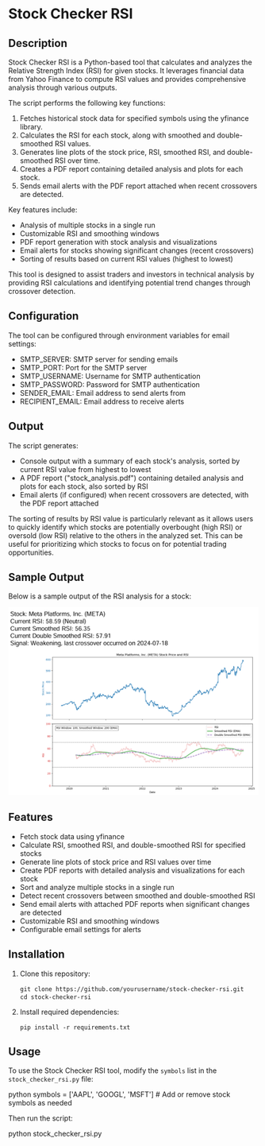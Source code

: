 # Stock Checker RSI

## Description

Stock Checker RSI is a Python-based tool that calculates and analyzes the Relative Strength Index (RSI) for given stocks. It leverages financial data from Yahoo Finance to compute RSI values and provides comprehensive analysis through various outputs.

The script performs the following key functions:
1. Fetches historical stock data for specified symbols using the yfinance library.
2. Calculates the RSI for each stock, along with smoothed and double-smoothed RSI values.
3. Generates line plots of the stock price, RSI, smoothed RSI, and double-smoothed RSI over time.
4. Creates a PDF report containing detailed analysis and plots for each stock.
5. Sends email alerts with the PDF report attached when recent crossovers are detected.

Key features include:
- Analysis of multiple stocks in a single run
- Customizable RSI and smoothing windows
- PDF report generation with stock analysis and visualizations
- Email alerts for stocks showing significant changes (recent crossovers)
- Sorting of results based on current RSI values (highest to lowest)

This tool is designed to assist traders and investors in technical analysis by providing RSI calculations and identifying potential trend changes through crossover detection.

## Configuration

The tool can be configured through environment variables for email settings:
- SMTP_SERVER: SMTP server for sending emails
- SMTP_PORT: Port for the SMTP server
- SMTP_USERNAME: Username for SMTP authentication
- SMTP_PASSWORD: Password for SMTP authentication
- SENDER_EMAIL: Email address to send alerts from
- RECIPIENT_EMAIL: Email address to receive alerts

## Output

The script generates:
- Console output with a summary of each stock's analysis, sorted by current RSI value from highest to lowest
- A PDF report ("stock_analysis.pdf") containing detailed analysis and plots for each stock, also sorted by RSI
- Email alerts (if configured) when recent crossovers are detected, with the PDF report attached

The sorting of results by RSI value is particularly relevant as it allows users to quickly identify which stocks are potentially overbought (high RSI) or oversold (low RSI) relative to the others in the analyzed set. This can be useful for prioritizing which stocks to focus on for potential trading opportunities.

## Sample Output

Below is a sample output of the RSI analysis for a stock:

![Sample RSI Output](sample_output.png)

## Features

- Fetch stock data using yfinance
- Calculate RSI, smoothed RSI, and double-smoothed RSI for specified stocks
- Generate line plots of stock price and RSI values over time
- Create PDF reports with detailed analysis and visualizations for each stock
- Sort and analyze multiple stocks in a single run
- Detect recent crossovers between smoothed and double-smoothed RSI
- Send email alerts with attached PDF reports when significant changes are detected
- Customizable RSI and smoothing windows
- Configurable email settings for alerts

## Installation

1. Clone this repository:
   ```
   git clone https://github.com/yourusername/stock-checker-rsi.git
   cd stock-checker-rsi
   ```

2. Install required dependencies:
   ```
   pip install -r requirements.txt
   ```

## Usage

To use the Stock Checker RSI tool, modify the `symbols` list in the `stock_checker_rsi.py` file:

python
symbols = ['AAPL', 'GOOGL', 'MSFT'] # Add or remove stock symbols as needed

Then run the script:

python stock_checker_rsi.py



